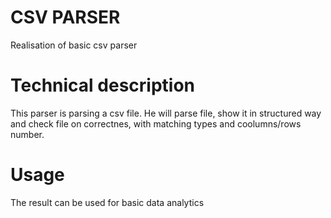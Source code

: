 # CSV PARSER
Realisation of basic csv parser
# Technical description
This parser is parsing a csv file.
He will parse file, show it in structured way and check file on correctnes, with matching types and coolumns/rows number.
# Usage
The result can be used for basic data analytics